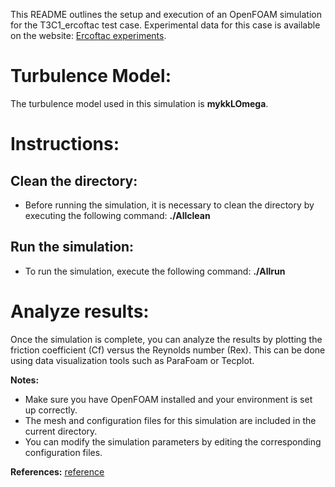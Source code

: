 This README outlines the setup and execution of an OpenFOAM simulation 
for the T3C1_ercoftac test case. Experimental data for this case is available 
on the website: [Ercoftac experiments](http://cfd.mace.manchester.ac.uk/ercoftac/doku.php?id=cases:case020).

# Turbulence Model:

The turbulence model used in this simulation is **mykkLOmega**.

# Instructions:

## Clean the directory:
- Before running the simulation, it is necessary to clean the directory by executing the following command: **./Allclean**

## Run the simulation:
- To run the simulation, execute the following command: **./Allrun**

# Analyze results:
Once the simulation is complete, you can analyze the results by plotting the friction coefficient (Cf) versus the Reynolds number (Rex). 
This can be done using data visualization tools such as ParaFoam or Tecplot.

**Notes:**

- Make sure you have OpenFOAM installed and your environment is set up correctly.
- The mesh and configuration files for this simulation are included in the current directory.
- You can modify the simulation parameters by editing the corresponding configuration files.

**References:**
[reference](http://cfd.mace.manchester.ac.uk/)
